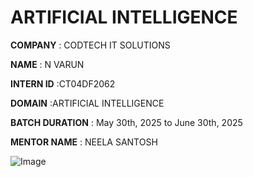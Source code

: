 # ARTIFICIAL INTELLIGENCE 

**COMPANY** : CODTECH IT SOLUTIONS

**NAME** : N VARUN

**INTERN ID** :CT04DF2062

**DOMAIN** :ARTIFICIAL INTELLIGENCE

**BATCH DURATION** : May 30th, 2025 to June 30th, 2025

**MENTOR NAME** : NEELA SANTOSH

![Image](https://github.com/user-attachments/assets/52ffe415-1e10-4f16-a936-92e89ac89738)
